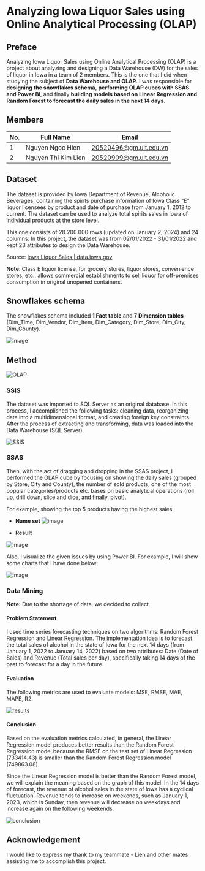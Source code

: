 # Analyzing Iowa Liquor Sales using Online Analytical Processing (OLAP)

## Preface

Analyzing Iowa Liquor Sales using Online Analytical Processing (OLAP) is a project about analyzing and designing a Data Warehouse (DW) for the sales of liquor in Iowa in a team of 2 members. This is the one that I did when studying the subject of **Data Warehouse and OLAP**. I was responsible for **designing the snowflakes schema**, **performing OLAP cubes with SSAS and Power BI**, and finally **building models based on Linear Regression and Random Forest to forecast the daily sales in the next 14 days**. 

## Members

|No.| Full Name | Email |
|--|--------------|-------|
|1| Nguyen Ngoc Hien | 20520496@gm.uit.edu.vn |
|2| Nguyen Thi Kim Lien | 20520909@gm.uit.edu.vn | 

## Dataset

The dataset is provided by Iowa Department of Revenue, Alcoholic Beverages, containing the spirits purchase information of Iowa Class “E” liquor licensees by product and date of purchase from January 1, 2012 to current. The dataset can be used to analyze total spirits sales in Iowa of individual products at the store level.

This one consists of 28.200.000 rows (updated on January 2, 2024) and 24 columns. In this project, the dataset was from 02/01/2022 - 31/01/2022 and kept 23 attributes to design the Data Warehouse.

Source: [Iowa Liquor Sales | data.iowa.gov](https://data.iowa.gov/Sales-Distribution/Iowa-Liquor-Sales/m3tr-qhgy/about_data)

**Note**: Class E liquor license, for grocery stores, liquor stores, convenience stores, etc., allows commercial establishments to sell liquor for off-premises consumption in original unopened containers.

## Snowflakes schema

The snowflakes schema included **1 Fact table** and **7 Dimension tables** (Dim_Time, Dim_Vendor, Dim_Item, Dim_Category, Dim_Store, Dim_City, Dim_County).

![image](https://github.com/ngochien1007/olap-iowa-liquor-sales/assets/154615929/6fe18e1f-4a69-4779-9ec9-f5b983530bda)

## Method

![OLAP](https://github.com/ngochien1007/olap-iowa-liquor-sales/assets/154615929/aa9cba51-fc6b-4977-ba3d-e7085507ee09)

### SSIS

The dataset was imported to SQL Server as an original database. In this process, I accomplished the following tasks: cleaning data, reorganizing data into a multidimensional format, and creating foreign key constraints. After the process of extracting and transforming, data was loaded into the Data Warehouse (SQL Server).

![SSIS](https://github.com/ngochien1007/olap-iowa-liquor-sales/assets/154615929/8b867ce0-001c-4fc7-9b0e-ba7a138140cb)

### SSAS

Then, with the act of dragging and dropping in the SSAS project, I performed the OLAP cube by focusing on showing the daily sales (grouped by Store, City and County), the number of sold products, one of the most popular categories/products etc. bases on basic analytical operations (roll up, drill down, slice and dice, and finally, pivot). 

For example, showing the top 5 products having the highest sales.

* **Name set**
  ![image](https://github.com/ngochien1007/olap-iowa-liquor-sales/assets/154615929/a5029e44-6bb1-444a-a616-2bd24160a996)
  
* **Result**

![image](https://github.com/ngochien1007/olap-iowa-liquor-sales/assets/154615929/0a469754-2099-4d05-841d-3f158bf91397)

Also, I visualize the given issues by using Power BI. For example, I will show some charts that I have done below:

![image](https://github.com/ngochien1007/olap-iowa-liquor-sales/assets/154615929/f4b8118b-5901-4dac-9ff3-4cacd87a64aa)



### Data Mining 

**Note:** Due to the shortage of data, we decided to collect 

#### Problem Statement

I used time series forecasting techniques on two algorithms: Random Forest Regression and Linear Regression. The implementation idea is to forecast the total sales of alcohol in the state of Iowa for the next 14 days (from January 1, 2022 to January 14, 2022) based on two attributes: Date (Date of Sales) and Revenue (Total sales per day), specifically taking 14 days of the past to forecast for a day in the future.

#### Evaluation

The following metrics are used to evaluate models: MSE, RMSE, MAE, MAPE, R2.

![results](https://github.com/ngochien1007/olap-iowa-liquor-sales/assets/154615929/43166770-81dc-4f02-aae4-746de6c75b54)

#### Conclusion

Based on the evaluation metrics calculated, in general, the Linear Regression model produces better results than the Random Forest Regression model because the RMSE on the test set of Linear Regression (733414.43) is smaller than the Random Forest Regression model (749863.08).

Since the Linear Regression model is better than the Random Forest model, we will explain the meaning based on the graph of this model. In the 14 days of forecast, the revenue of alcohol sales in the state of Iowa has a cyclical fluctuation. Revenue tends to increase on weekends, such as January 1, 2023, which is Sunday, then revenue will decrease on weekdays and increase again on the following weekends.

![conclusion](https://github.com/ngochien1007/olap-iowa-liquor-sales/assets/154615929/f1d3b931-446a-4936-a292-eca19248e992")


## Acknowledgement

I would like to express my thank to my teammate - Lien and other mates assisting me to accomplish this project.

